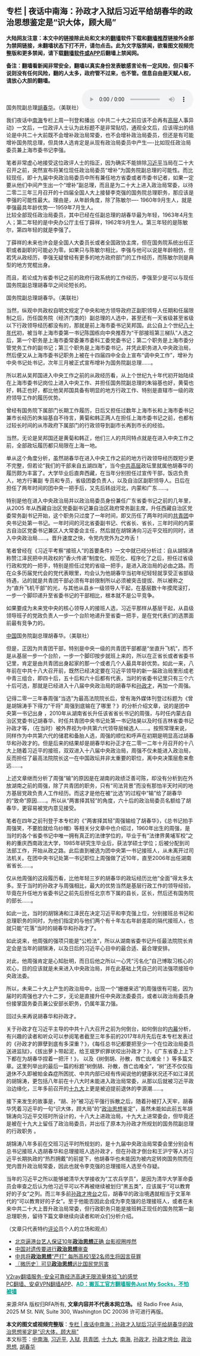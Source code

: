  <h2>专栏 | 夜话中南海：孙政才入狱后习近平给胡春华的政治思想鉴定是“识大体，顾大局”</h2> <p class="notice"><b>大陆网友注意：本文中的链接除此处和文末的<a href="https://github.com/bannedbook/fanqiang" >翻墙</a>软件下载和<a href="https://github.com/killgcd/justmysocks/blob/master/README.md">翻墙推荐</a>链接外全部为禁网链接，未翻墙状态下打不开，请勿点击。此为文字版禁闻，欲看图文视频完整版和更多禁闻，请下载<a href="https://github.com/bannedbook/fanqiang">翻墙软件或APP</a>后翻墙上禁闻网。</p><p>备注：翻墙看新闻非常安全，翻墙以真实身份发表敏感言论有一定风险，但只看不说则没有任何风险，翻的人太多，政府管不过来，也不管。信息自由是天赋人权，请放心大胆的翻墙。</b></p>  <div class="entry"> <p>国务院副总理<a href="https://www.bannedbook.org/bnews/tag/%e8%83%a1%e6%98%a5%e5%8d%8e/" class="st_tag internal_tag" rel="tag" title="标签 胡春华 下的日志">胡春华</a>。（美联社）<audio controls="controls" class="story_audio" type="audio/mpeg" preload="metadata" src="https://www.rfa.org/mandarin/zhuanlan/yehuazhongnanhai/gx-11022020145326.html/m1102gxeweb.mp3"></audio></p> <p>我们夜话中<a href="https://www.bannedbook.org/bnews/tag/%e5%8d%97%e6%b5%b7/" class="st_tag internal_tag" rel="tag" title="标签 南海 下的日志">南海</a>专栏上周一刊登和播出《中共二十大之前应该不会再有<span class='wp_keywordlink_affiliate'><a href="https://www.bannedbook.org/bnews/ccpdope/" title="中共高层内幕" target="_blank">高层</a></span>人事异动》一文后，一位政评人士认为此标题不是非常贴切，通观全文后，应该得出的结论是中共二十大前既不会增补政治局常委，也不会增补政治局委员，但还是有可能增补国务院总理，但具体人选肯定是从现有政治局委员中产生&#8212;-比如现任政治局委员兼上海市委书记李强。</p> <p>笔者非常虚心地接受这位政评人士的指正，因为确实不能排除<a href="https://www.bannedbook.org/bnews/tag/%e4%b9%a0%e8%bf%91%e5%b9%b3/" class="st_tag internal_tag" rel="tag" title="标签 习近平 下的日志">习近平</a>当局在二十大召开之前，突然宣布将某位现任政治局委员“增补”为国务院副总理的可能性。而比较现任，即十九届中央政治局委员中所有兼任地方省委或者市委书记者，如果一定要从他们中间产生出一个“增补”副总理，而且是为二十大上进入政治局常委，以待二零二三年三月召开的十四届全国人大上接替李克强的国务院总理职务，那应该是李强的可能性最大。理由是，从年龄角度，除了陈敏尔&#8212;- 1960年9月生人，就是李强最具年龄优势&#8212;-1959年7月生人。<br />比较全部现任政治局委员，其中已经在任副总理的胡春华最为年轻，1963年4月生人；第二年轻的是中央办公厅主任丁薛祥，1962年9月生人。第三年轻的是陈敏尔，第四年轻的就是李强了。</p> <p>丁薛祥的未来也许会是全国人大委员长或者全国政协主席，但在国务院系统出任正职或者副职的可能必为零。如果只与陈敏尔相比，李强与他可以说是年龄相仿，但若凭从政经历，李强无疑曾经有更多的地方政府部门的工作经历，而陈敏尔则是典型的地方党棍出身。</p> <p>而且，若论成为省委书记之前的政府行政系统的工作经历，李强至少是可以与现任国务院副总理胡春华之间论短长的。</p> <p>国务院副总理胡春华。（美联社） </p> <p>当然，纵观中共政权自明文规定了中央和地方领导政府正副职领导人任期和任届限制之后，历任国务院（经济门类的）副总理的人选中，甚至还有一天省级甚至省级以下行政领导经历都没有的，那就是前上海市委书记吴邦国。此公自上个世纪<span class='wp_keywordlink'><a href="https://www.bannedbook.org/forum2/topic939.html" title="《八十年代访谈录》" target="_blank">八十年代</a></span>初，被当年上海市委第一书记陈国栋向中央推荐为“干部接班第三梯队”人选之后，第一个职务是上海市委常委兼市委科工委党委书记；第二个职务是上海市委分管党务工作的副书记；第三个职务是上海市委书记，并凭此职务进入中央政治局，然后便又从上海市委书记职务上被在十四届四中全会上宣布“调中央工作”，增补为中央书记处书记，次年三月被正式宣布增补为国务院副总理……。</p>  <p>所以若从吴邦国进入中央工作之前的从政经历看，从上个世纪九十年代初开始陆续在上海市委书记岗位上进入中央工作、并担任国务院副总理的朱镕基也好，黄菊也好，韩正也好，都比他吴邦国具备有明显的地方行政工作、特别是直辖市一级的政府领导工作的履历优势。</p> <p>曾经有国务院下属部门长期工作履历，日后又担任过数年上海市长和上海市委书记兼市长经历的朱镕基自不待言，黄菊和韩正两人在担任上海市委书记之前，也都有过较长时间的从市政府下属部门的行政领导到副市长再到市长的经验。</p> <p>当然，无论是吴邦国还是黄菊和韩正，他们三人的共同特点就是在进入中央工作之前，全部政坛履历都只局限在上海一地。</p> <p>单从这个角度分析，虽然胡春华在进入中央工作之前的地方行政领导经历既短少更不完整，但若论“我们的干部来自五湖四海”，当今<span class='wp_keywordlink_affiliate'><a href="https://www.bannedbook.org/bnews/ccpdope/" title="中共高层" target="_blank">中共高层</a></span>政坛里就属他胡春华的履历颇为丰富了。大学毕业后直奔西藏，在当年分别担任过宣传干部，饭店负责人，地方行署副 专员和专员，省级团委负责人，以及自治区副职领导人。日后在担任了两年时间的团中央一把手后，又先后转战河北，内蒙和广东……。</p> <p>特别是他在进入中央政治局并以政治局委员身份兼任广东省委书记之前的几年里，从2005 年从西藏自治区党委副书记兼自治区政府常务副主席，升任西藏自治区党委常务副书记开始，这个职务只过度了一年时间，即又历任了两年时间的<a href="https://www.bannedbook.org/bnews/tag/%e5%85%b1%e9%9d%92%e5%9b%a2/" class="st_tag internal_tag" rel="tag" title="标签 共青团 下的日志">共青团</a>中央书记处第一书记。一年时间的河北省委副书记、代省长、省长，三年时间的内蒙古自治区党委书记兼区人大常委会主任，然后就在胡锦涛向习近平交班的同时，进入中央政治局……。晋升速度之快，令党内党外为之咋舌！</p> <p>笔者曾经在《习近平考察“接班人”的首要条件》一文中就已经分析过：自从胡锦涛称赞江泽民把中共政权的“香火传递”制度化、规范化、程序化了之后，担任过省级行政和党的一把手，特别是担任过党的省级一把手，是进入政治局的必由之路。而在众多历届党代会的党代表眼里，均会认为他胡春华当初年纪轻轻就享受正省部级待遇，沾的就是共青团干部必须有年龄限制所以必须被突击提拔、所以被称之为“直升飞机干部”的光，与其他从县乡一级领导人干起，在基层数十年摸爬滚打，一步一个脚印递升至省委书记的干部相比，根本就不是公平竞争。</p> <p>如果要成为未来党中央的核心领导人的接班人选，习近平那样从基层干起，从县级领导班子的党政负责人一步一个台阶地递升至省委一把手，是在党代表们的选票面前最有竞争力的。</p>  <p><span class='wp_keywordlink_affiliate'><a href="https://www.bannedbook.org/" title="中国" target="_blank">中国</a></span>国务院副总理胡春华。（美联社） </p> <p>但是，正因为共青团干部，特别是中央一级的共青团干部都是“坐直升飞机”，而不是从基层一步一个台阶，一步一个脚印按步就班上来的，所以在正省长或者省委书记里，肯定是由共青团出身起家的那一个或者几个人最具年龄优势。如此一来，八年前在中共十八大召开前，既然已经决定要在习近平领导的新一届政治局里形成老中青三组合，即四十后，五十后和六十后都有代表，当时的省委书记里只有三个六十后可选，那就是已经进入十八届中央政治局的胡春华和<a href="https://www.bannedbook.org/bnews/tag/%e5%ad%99%e6%94%bf%e6%89%8d/" class="st_tag internal_tag" rel="tag" title="标签 孙政才 下的日志">孙政才</a>，再加一个周强。</p> <p>记得二零一三年春周强“当选”为最高法院院长后，曾有海外媒体刊登过标题为《曾是胡锦涛手下得力“干将” 周强到底输在了哪里？》的分析介绍文章，说的是团中央第一书记出身 ，2010年从湖南省长升任该省省长书记的周强，与时任内蒙古自治区党委书记胡春华、时任共青团中央书记处第一书记陆昊以及时任吉林省委书记孙政才等，（在当时）被外界视为中共第六代领导层候选人……。按照常理来说，同样作为中共第六代的储君和备胎人选，周强的顺位和呼声在初期是明显高过胡春华和孙政才的。但是后来的结果却是胡春华和孙正才在二零一二年十月召开的十八大上随着习近平的接班，双双进入十八届中央政治局，周强不仅未能进入政治局，反而担任了最高法院院长这一在中国政坛并非太重要的职位，离中央决策层愈来愈远……。</p> <p>上述文章继而分析了周强“输”的原因是在湖南的政绩泛善可陈，却没有分析到在外放湖南之前的周强，除了共青团的职务，只有“司法背景”而没有那怕半天时间的地方基层党政负责人工作经历。而这才是他在被“比选”的过程中“输”给了胡春华的“致命”原因……。所以从“两害择其轻”的角度，六十后的政治局委员名额给了胡春华，更容易被党内意见接受。</p> <p>笔者在四年之前刊登于本专栏的《“两害择其轻”周强输给了胡春华》，《总书记拍手周强笑，不要脸就给乌纱帽》等相关分文章中也介绍过，1960年出生的周强，是当时的各个省委书记中唯一拥有真正的法律学位的，毕业于有“法律界黄埔军校”之称的重庆西南政法大学，1985年研究生毕业后，获法学硕士学位；后被分配到司法部工作，开始从政之路。此后直到被选为团中央第一书记接班人，从未离开过司法机关。在团中央书记处第一书记职位上周强做了近10年，直至2006年出任湖南省省长……。</p> <p>仅从他周强的这段履历看，比他年轻三岁的胡春华的政坛经历比他“全面”得太多太多。至于当时的孙政才与周强相比，最大的优势当然是基层行政工作的领导经验，毕竟在升任地方省委书记之前先后担任北京市下属的县长，区长，然后还有国务院的部长……。</p> <p>如此一比，当时的胡锦涛和江泽民在决定习近平和李克强上位，分别接班总书记和总理职务的同时，为他们指定的与他们两个有十年左右年龄差距的隔代接班人，也就只能“花落”当时的胡春华和孙政才了。</p>  <p>如此说来，他周强的强项只能是“公检法”，所以从湖南省委书记升任最法院院长肯定会是当年的胡锦涛，以及日后的习近平心目中的最合适、最合理安排。</p> <p>对此，他周强肯定是心知肚明，而日后他之所以一心凭“污名化”自己博取习核心的欢心，目的应该就是未来进入中央政治局，并在此基础上凭自己的司法强项接班中央政法委。</p> <p>所以，未来二十大上产生的政治局中，出现一个“姗姗来迟”的周强很有可能，因为届时的周强也才六十二岁，无论是直接升任中央政法委委员，或者以政治局委员身份接掌国务委员兼公安部长职务，仍属年富力强。</p> <p>回过头来再说胡春华和孙政才。</p> <p>关于孙政才在习近平主导的中共十八大召开之前为何倒台，如何倒台的<span class='wp_keywordlink_affiliate'><a href="https://www.bannedbook.org/bnews/ccpdope/" title="中共高层内幕" target="_blank">内幕</a></span>分析，有兴趣的读者和听众可以参阅笔者截至三年多前的2017年8月先后在本专栏发表过的《孙政才的罪孽到底有多深重？》，《每任总书记都要把至少一个在位政治局委员送进监狱》，《拔出萝卜带起泥，给王珉罗织罪状咬出孙政才？》，《广东省委上上下下都在为胡春华捏着一把汗！》， 以及《树倒胡、孙散，唇亡齿难全！》等多篇文章。这里列举出的最后一篇的标题“树倒胡、孙散，唇亡齿难全”，“树”还不仅仅指退休不久即被帕金森症所困扰、中共内部已经有传闻说他的健康状况还不如江泽民的胡锦涛，更包括八年前在十八大时未能进入政治局常委，从那以后就被习近平政治边缘化，三年多前召开的<a href="https://www.bannedbook.org/bnews/tag/%e5%8d%81%e4%b9%9d%e5%a4%a7/" class="st_tag internal_tag" rel="tag" title="标签 十九大 下的日志">十九大</a>上更是被迫提前退休的李源潮……。</p> <p>接下来发生的故事是，“胡、孙”被习近平强行拆散之后，随着孙被打入天牢，胡春华凭着习近平的一句“识大体，顾大局”的“<a href="https://www.bannedbook.org/bnews/tag/%E6%94%BF%E6%B2%BB%E6%80%9D%E6%83%B3/" class="st_tag internal_tag" rel="tag" title="标签 政治思想 下的日志">政治思想</a>鉴定”，虽然未能如此前五年胡锦涛向习近平交班时所设计的，十八大上进政治局，十九大上进常委会，但毕竟还是被在十九大上留任了政治局委员，并出任了原本为孙政才所规划的国务院副总理的行政职务 。</p> <p>胡锦涛八年多前在交班习近平时所规划的，是十九届中央政治局常委会里分别会有总书记接班人选胡春华和总理接班人选孙政才，但在孙政才倒台和王沪宁等人对习近平长期执政的“热烈拥戴”的前提下，他胡春华也未能因为被内定转岗国务院而在党内晋升政治局常委，因此也就令李克强的总理接班人选至今存疑。</p>  <p>当年的习近平之所以能够被清华大学接收为“工农兵学员”，是因为清华大学革命委员会审查之后认为他习近平可以不再被继续被划归“黑五类”，应该属于“可以教育好的子女”之列。而三年多前<a href="https://www.bannedbook.org/bnews/tag/%e5%ad%99%e6%94%bf%e6%89%8d%e5%9e%ae%e5%8f%b0/" class="st_tag internal_tag" rel="tag" title="标签 孙政才垮台 下的日志">孙政才垮台</a>之后，胡春华的政治境遇就相当于文革年代的“可以教育好的子女”。至于他能否因此会成为李克强的总理接班人，或者在未来中共二十大上晋升政治局常委，但行政职务只能是接班韩正现任的国务院第一副总理职务，留待下篇文章继续向读者和听众们分析介绍。</p> <p>（文章只代表特约<span class='wp_keywordlink_affiliate'><a href="https://www.bannedbook.org/bnews/comments/" title="新闻评论" target="_blank">评论</a></span>员个人的立场和观点）</p> <ul class='op-related-articles' title='相关阅读'> <li><a href='https://www.bannedbook.org/bnews/taiwannews/20200506/1323788.html' target='_blank'>北京逼港台艺人保证10年<b>政治思想</b>正确 台影视圈哗然</a></li> <li><a href='https://www.bannedbook.org/bnews/ssgc/20180422/931987.html' target='_blank'>中国对遗传要进行<b>政治思想</b>审查</a></li> <li><a href='https://www.bannedbook.org/bnews/bannedvideo/20170812/805678.html' target='_blank'>中共将<b>政治思想</b>“严打” 每所高校1至2名师生将因言获罪</a></li> <li><a href='https://www.bannedbook.org/bnews/bblog/20160809/569339.html' target='_blank'>〖微历史〗可见<b>政治思想</b>远比国民党厉害</a></li> </ul> <p class="texttj"> <a href="https://www.bannedbook.org/forum23/topic22702.html" target="_blank">V2ray翻墙服务-安全可靠经济高速无限流量体验飞的感觉</a><br/> <a href="https://github.com/bannedbook/fanqiang/wiki/%E7%A6%81%E9%97%BB%E7%BD%91%E5%AE%89%E5%8D%93%E7%BF%BB%E5%A2%99%E6%96%B0%E9%97%BBAPP" target="_blank">PC翻墙、安卓VPN翻墙APP</a>、<span onclick="window.open('https://github.com/killgcd/justmysocks/blob/master/README.md')" style="font-weight:bold;color:#00A191;cursor:pointer;text-decoration:underline;outline:none">AD：搬瓦工官方翻墙服务Just My Socks，不怕被墙</span></p><p>来源:RFA  版权归RFA所有, <strong>文章内容并不代表本网立场。</strong>  经 Radio Free Asia, 2025 M St. NW, Suite 300, Washington DC 20036 许可进行再版。</p><a name='sharetosocial'></a>       <div><b>本文的图文或视频完整版</b>：<a href='https://www.bannedbook.org/bnews/cbnews/20201103/1424662.html'>专栏 | 夜话中南海：孙政才入狱后习近平给胡春华的政治思想鉴定是“识大体，顾大局”</a></div>  </div><!--END ENTRY--> <div class="postfooter"> <div>本文标签：<a href="https://www.bannedbook.org/bnews/tag/%e4%b8%ad%e5%8d%97%e6%b5%b7/" rel="tag">中南海</a>, <a href="https://www.bannedbook.org/bnews/tag/%e4%b9%a0%e8%bf%91%e5%b9%b3/" rel="tag">习近平</a>, <a href="https://www.bannedbook.org/bnews/tag/%E5%85%A5%E7%8B%B1/" rel="tag">入狱</a>, <a href="https://www.bannedbook.org/bnews/tag/%e5%85%b1%e9%9d%92%e5%9b%a2/" rel="tag">共青团</a>, <a href="https://www.bannedbook.org/bnews/tag/%e5%8d%81%e4%b9%9d%e5%a4%a7/" rel="tag">十九大</a>, <a href="https://www.bannedbook.org/bnews/tag/%e5%8d%97%e6%b5%b7/" rel="tag">南海</a>, <a href="https://www.bannedbook.org/bnews/tag/%e5%ad%99%e6%94%bf%e6%89%8d/" rel="tag">孙政才</a>, <a href="https://www.bannedbook.org/bnews/tag/%e5%ad%99%e6%94%bf%e6%89%8d%e5%9e%ae%e5%8f%b0/" rel="tag">孙政才垮台</a>, <a href="https://www.bannedbook.org/bnews/tag/%E6%94%BF%E6%B2%BB%E6%80%9D%E6%83%B3/" rel="tag">政治思想</a>, <a href="https://www.bannedbook.org/bnews/tag/%e8%83%a1%e6%98%a5%e5%8d%8e/" rel="tag">胡春华</a></div>  </div><!--END POSTFOOTER--> 